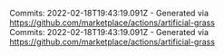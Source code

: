 Commits: 2022-02-18T19:43:19.091Z - Generated via https://github.com/marketplace/actions/artificial-grass
<br>
Commits: 2022-02-18T19:43:19.091Z - Generated via https://github.com/marketplace/actions/artificial-grass
<br>
